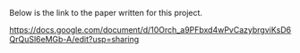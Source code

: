 Below is the link to the paper written for this project.

https://docs.google.com/document/d/10Orch_a9PFbxd4wPvCazybrgviKsD6QrQuSl6eMGb-A/edit?usp=sharing
